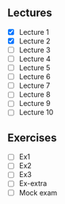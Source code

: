 Lectures
------
- [x] Lecture 1
- [x] Lecture 2
- [ ] Lecture 3
- [ ] Lecture 4
- [ ] Lecture 5
- [ ] Lecture 6
- [ ] Lecture 7
- [ ] Lecture 8
- [ ] Lecture 9
- [ ] Lecture 10

Exercises
-------
- [ ] Ex1
- [ ] Ex2
- [ ] Ex3
- [ ] Ex-extra
- [ ] Mock exam
